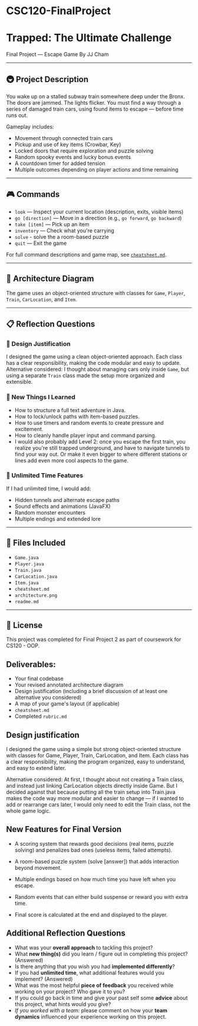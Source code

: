 # CSC120-FinalProject
# Trapped: The Ultimate Challenge
Final Project — Escape Game
By JJ Cham

---

## 🚇 Project Description

You wake up on a stalled subway train somewhere deep under the Bronx. The doors are jammed. The lights flicker. You must find a way through a series of damaged train cars, using found items to escape — before time runs out.

Gameplay includes:
- Movement through connected train cars
- Pickup and use of key items (Crowbar, Key)
- Locked doors that require exploration and puzzle solving
- Random spooky events and lucky bonus events
- A countdown timer for added tension
- Multiple outcomes depending on player actions and time remaining

---

## 🎮 Commands

- `look` — Inspect your current location (description, exits, visible items)
- `go [direction]` — Move in a direction (e.g., `go forward`, `go backward`)
- `take [item]` — Pick up an item
- `inventory` — Check what you're carrying
- `solve` - solve the a room-based puzzle
- `quit` — Exit the game

For full command descriptions and game map, see [`cheatsheet.md`](./cheatsheet.md).

---

## 🧩 Architecture Diagram

The game uses an object-oriented structure with classes for `Game`, `Player`, `Train`, `CarLocation`, and `Item`.

---

## 📋 Reflection Questions

### 📐 Design Justification
I designed the game using a clean object-oriented approach. Each class has a clear responsibility, making the code modular and easy to update. 
Alternative considered: I thought about managing cars only inside `Game`, but using a separate `Train` class made the setup more organized and extensible.

### 🧠 New Things I Learned
- How to structure a full text adventure in Java.
- How to lock/unlock paths with item-based puzzles.
- How to use timers and random events to create pressure and excitement.
- How to cleanly handle player input and command parsing.
- I would also probably add Level 2: once you escape the first train, you realize you're still trapped underground, and have to navigate tunnels to find your way out. Or make it even bigger to where different stations or lines add even more cool aspects to the game. 

### 🚀 Unlimited Time Features
If I had unlimited time, I would add:
- Hidden tunnels and alternate escape paths
- Sound effects and animations (JavaFX)
- Random monster encounters
- Multiple endings and extended lore

---

## 📄 Files Included

- `Game.java`
- `Player.java`
- `Train.java`
- `CarLocation.java`
- `Item.java`
- `cheatsheet.md`
- `architecture.png`
- `readme.md`

---

## 📜 License

This project was completed for Final Project 2 as part of coursework for CS120 - OOP.

## Deliverables:
 - Your final codebase 
 - Your revised annotated architecture diagram
 - Design justification (including a brief discussion of at least one alternative you considered)
 - A map of your game's layout (if applicable)
 - `cheatsheet.md`
 - Completed `rubric.md`
  

## Design justification
I designed the game using a simple but strong object-oriented structure with classes for Game, Player, Train, CarLocation, and Item. Each class has a clear responsibility, making the program organized, easy to understand, and easy to extend later.

Alternative considered:
At first, I thought about not creating a Train class, and instead just linking CarLocation objects directly inside Game. But I decided against that because putting all the train setup into Train.java makes the code way more modular and easier to change — if I wanted to add or rearrange cars later, I would only need to edit the Train class, not the whole game logic.

## New Features for Final Version

- A scoring system that rewards good decisions (real items, puzzle solving) and penalizes bad ones (useless items, failed attempts).

- A room-based puzzle system (solve [answer]) that adds interaction beyond movement.

- Multiple endings based on how much time you have left when you escape.

- Random events that can either build suspense or reward you with extra time.

- Final score is calculated at the end and displayed to the player.



## Additional Reflection Questions
 - What was your **overall approach** to tackling this project?
 - What **new thing(s)** did you learn / figure out in completing this project? (Answered)
 - Is there anything that you wish you had **implemented differently**?
 - If you had **unlimited time**, what additional features would you implement? (Answered)
 - What was the most helpful **piece of feedback** you received while working on your project? Who gave it to you?
 - If you could go back in time and give your past self some **advice** about this project, what hints would you give?
 - _If you worked with a team:_ please comment on how your **team dynamics** influenced your experience working on this project.
